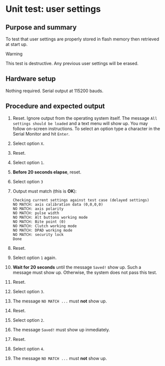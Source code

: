 # Unit test: user settings

## Purpose and summary

To test that user settings are properly stored in flash memory then retrieved at start up.

> [!WARNING]
> This test is destructive.
> Any previous user settings will be erased.

## Hardware setup

Nothing required. Serial output at 115200 bauds.

## Procedure and expected output

1. Reset. Ignore output from the operating system itself.
   The message `All settings should be loaded` and
   a text menu will show up.
   You may follow on-screen instructions.
   To select an option type a character in the Serial Monitor
   and hit `Enter`.
2. Select option `X`.
3. Reset.
4. Select option `1`.
5. **Before 20 seconds elapse**, reset.
6. Select option `3`
7. Output must match (this is **OK**):

    ```text
    Checking current settings against test case (delayed settings)
    NO MATCH: axis calibration data (0,0,0,0)
    NO MATCH: axis polarity
    NO MATCH: pulse width
    NO MATCH: Alt buttons working mode
    NO MATCH: Bite point (0)
    NO MATCH: Clutch working mode
    NO MATCH: DPAD working mode
    NO MATCH: security lock
    Done
    ```

8. Reset.
9. Select option `1` again.
10. **Wait for 20 seconds** until the message `Saved!` show up.
    Such a message must show up. Otherwise, the system does not
    pass this test.
11. Reset.
12. Select option `3`.
13. The message `NO MATCH ...` must **not** show up.
14. Reset.
15. Select option `2`.
16. The message  `Saved!` must show up inmediately.
17. Reset.
18. Select option `4`.
19. The message `NO MATCH ...` must **not** show up.
